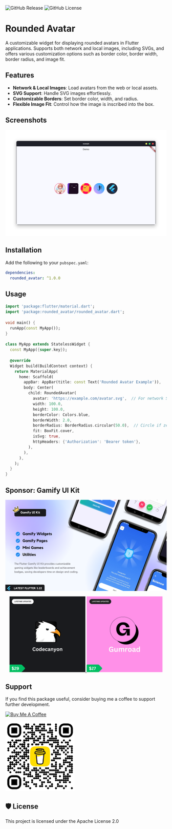 ![GitHub Release](https://img.shields.io/github/v/release/joukhar/flutter_packages/tree/main/rounded_avatar)
![GitHub License](https://img.shields.io/github/license/joukhar/flutter_packages/tree/main/rounded_avatar)

# Rounded Avatar

A customizable widget for displaying rounded avatars in Flutter applications. Supports both network and local images, including SVGs, and offers various customization options such as border color, border width, border radius, and image fit.

## Features

- **Network & Local Images**: Load avatars from the web or local assets.
- **SVG Support**: Handle SVG images effortlessly.
- **Customizable Borders**: Set border color, width, and radius.
- **Flexible Image Fit**: Control how the image is inscribed into the box.

## Screenshots

<img src="./screenshots/preview.png" alt="project-preview" title="project-preview">

## Installation

Add the following to your `pubspec.yaml`:
```yaml
dependencies:
  rounded_avatar: ^1.0.0
```

## Usage

```dart
import 'package:flutter/material.dart';
import 'package:rounded_avatar/rounded_avatar.dart';

void main() {
  runApp(const MyApp());
}

class MyApp extends StatelessWidget {
  const MyApp({super.key});

  @override
  Widget build(BuildContext context) {
    return MaterialApp(
      home: Scaffold(
        appBar: AppBar(title: const Text('Rounded Avatar Example')),
        body: Center(
          child: RoundedAvatar(
            avatar: 'https://example.com/avatar.svg',  // For network SVG
            width: 100.0,
            height: 100.0,
            borderColor: Colors.blue,
            borderWidth: 2.0,
            borderRadius: BorderRadius.circular(50.0),  // Circle if zero, otherwise rectangle
            fit: BoxFit.cover,
            isSvg: true,
            httpHeaders: {'Authorization': 'Bearer token'},
          ),
        ),
      ),
    );
  }
}
```

## Sponsor: Gamify UI Kit

<a href="https://www.buymeacoffee.com/joukhar" target="_blank"><img src="../assets/sponsor/gamify-ui-kit.png" alt="Gamify UI Kit" ></a>

<div style="text-align: center;">
    <a href="https://codecanyon.net/item/gamify-ui-kit-flutter-ui-kit/52802872" target="_blank" >
        <img src="../assets/sponsor/codecanyon.png" alt="Gamify ui kit - Codecanyon" title="Gamify ui kit - Codecanyon" style="width: 47%; object-fit:contain">
    </a>
    <a href="https://joukhar.gumroad.com/l/gamify-ui-kit" target="_blank" >
        <img src="../assets/sponsor/gumroad.png"  alt="Gamify ui kit - Gumroad" title="Gamify ui kit - Gumroad" style="width: 47%; object-fit:contain">
    </a>
</div>

## Support

If you find this package useful, consider buying me a coffee to support further development.

<a href="https://www.buymeacoffee.com/joukhar" target="_blank"><img src="https://cdn.buymeacoffee.com/buttons/v2/default-yellow.png" alt="Buy Me A Coffee" style="height: 60px !important;width: 217px !important;" ></a>

<a href="https://www.buymeacoffee.com/joukhar" target="_blank"><img src="../assets/buymecoffee_qr.png" alt="Buy Me A Coffee" style="width: 217px !important;" ></a>

## 🛡️ License

This project is licensed under the Apache License 2.0